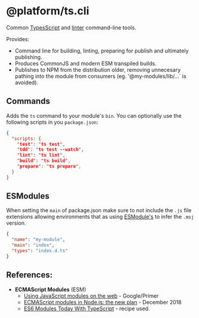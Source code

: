 # @platform/ts.cli
Common [TypesScript](https://www.typescriptlang.org) and [linter](https://palantir.github.io/tslint/) command-line tools.

Provides:

- Command line for building, linting, preparing for publish and ultimately publishing.
- Produces CommonJS and modern ESM transpiled builds.
- Publishes to NPM from the distribution older, removing unnecesary pathing into the module from consumers (eg. '@my-modules/lib/...` is avoided).




## Commands
Adds the `ts` command to your module's `bin`. You can optionally use the following scripts in you `package.json`:

```json
{
  "scripts: {
    "test": "ts test",
    "tdd": "ts test --watch",
    "lint": "ts lint",
    "build": "ts build",
    "prepare": "ts prepare",
  }
}
```

## ESModules
When setting the `main` of package.json make sure to not include the `.js` file extensions allowing environments that as using [ESModule's](https://developers.google.com/web/fundamentals/primers/modules) to infer the `.msj` version.

```json
{
  "name": "my-module",
  "main": "index",
  "types": "index.d.ts"
}
```




## References:

- **ECMAScript Modules** (ESM)
  - [Using JavaScript modules on the web](https://developers.google.com/web/fundamentals/primers/modules) - Google/Primer
  - [ECMAScript modules in Node.js: the new plan](http://2ality.com/2018/12/nodejs-esm-phases.html) - December 2018
  - [ES6 Modules Today With TypeScript](https://www.ceriously.com/blog/post.php?id=2017-10-16-es6-modules-today-with-typescript.md) - recipe used.

